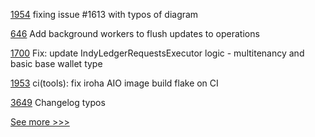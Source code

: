 
[1954](https://github.com/hyperledger/cactus/pull/1954) fixing issue #1613 with typos of diagram

[646](https://github.com/hyperledger/firefly/pull/646) Add background workers to flush updates to operations

[1700](https://github.com/hyperledger/aries-cloudagent-python/pull/1700) Fix: update IndyLedgerRequestsExecutor logic - multitenancy and basic base wallet type 

[1953](https://github.com/hyperledger/cactus/pull/1953) ci(tools): fix iroha AIO image build flake on CI

[3649](https://github.com/hyperledger/besu/pull/3649) Changelog typos


[See more >>>](https://start-here.hyperledger.org/pull-requests)
